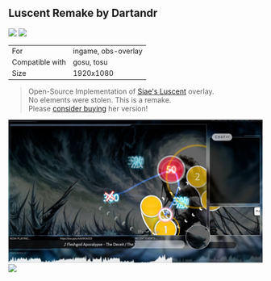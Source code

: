 ## Luscent Remake by Dartandr

<a href="https://osuck.link/redirect/https://github.com/cyperdark/osu-counters/releases/download/1.0.0/luscent.remake.by.dartandr.zip" target="_blank"><img height="35" src="https://img.shields.io/badge/Download_PP_Counter-67A564?style=for-the-badge&logo=cloud&logoColor=white" /></a>  <a href="https://github.com/Dartandr" target="_blank"><img height="35" src="https://img.shields.io/badge/github-000000?style=for-the-badge&logo=github&logoColor=white" /></a>  

|||
| ------------- | ------------- |
| For | ingame, obs-overlay |
| Compatible with | gosu, tosu |
| Size |  1920x1080 |


> Open-Source Implementation of [Siae's Luscent](https://twitter.com/mk_cou/status/1464208290158501894) overlay.<br />No elements were stolen. This is a remake.<br />Please [consider buying](https://gumroad.com/l/Luscent) her version!

<img src="/.github/images/luscent remake by dartandr.jpg" /> <img src="/.github/gifs/luscent remake by dartandr.gif" /> 
